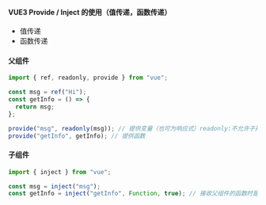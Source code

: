 #### VUE3 Provide / Inject 的使用（值传递，函数传递）

- 值传递
- 函数传递

#### 父组件

```js
import { ref, readonly, provide } from "vue";

const msg = ref("Hi");
const getInfo = () => {
  return msg;
};

provide("msg", readonly(msg)); // 提供变量（也可为响应式）readonly:不允许子孙组件修改源数据
provide("getInfo", getInfo); // 提供函数
```

#### 子组件

```js
import { inject } from "vue";

const msg = inject("msg");
const getInfo = inject("getInfo", Function, true); // 接收父组件的函数时是另一种写法
```
